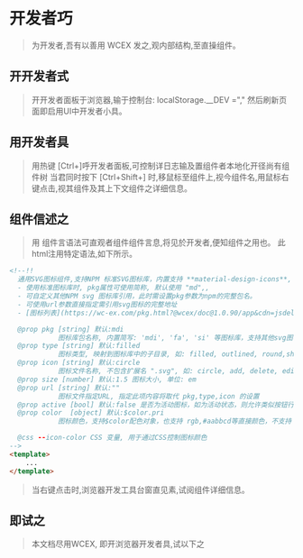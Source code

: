 <!--DESC: {icon:{name:"attractions",pkg:"mdi",type:"filled"},id:4} -->
# 开发者巧
> 为开发者,吾有以善用 WCEX 发之,观内部结构,至直操组件。

## 开开发者式
> 开开发者面板于浏览器,输于控制台: localStorage.__DEV ="," 然后刷新页面即启用UI中开发者小具。

## 用开发者具
> 用热键 [Ctrl+]呼开发者面板,可控制详日志输及置组件者本地化开径尚有组件树
> 当君同时按下 [Ctrl+Shift+] 时,移鼠标至组件上,视今组件名,用鼠标右键点击,视其组件及其上下文组件之详细信息。

## 组件信述之
> 用 组件言语法可直观者组件组件言息,将见於开发者,便知组件之用也。
> 此html注用特定语法,如下所示。
```html
<!--!!
  通用SVG图标组件,支持NPM 标准SVG图标库，内置支持 **material-design-icons**, **fortawesome**, **svg-icons**,
  - 使用标准图标库时, pkg属性可使用简称, 默认使用 "md",,
  - 可自定义其他NPM svg 图标库引用，此时需设置pkg参数为npm的完整包名。
  - 可使用url参数直接指定需引用svg图标的完整地址  
  - [图标列表](https://wc-ex.com/pkg.html?@wcex/doc@1.0.90/app&cdn=jsdelivr&lang=cn#wcex-doc.doc%3Furl%3D%E6%89%A9%E5%B1%95%2F02-%E5%9B%BE%E6%A0%87%E5%BA%93.md%26lang%3Dcn)

  @prop pkg [string] 默认:mdi
            图标库包名称, 内置简写: 'mdi', 'fa', 'si' 等图标库，支持其他svg图标库
  @prop type [string] 默认:filled
            图标类型, 映射到图标库中的子目录, 如: filled, outlined, round,sharp,two-tone
  @prop icon [string] 默认:circle
            图标文件名称, 不包含扩展名 ".svg", 如: circle, add, delete, edit, search, home, user, ...
  @prop size [number] 默认:1.5 图标大小, 单位: em
  @prop url [string] 默认:""
            图标文件指定URL, 指定此项内容将取代 pkg,type,icon 的设置
  @prop active [bool] 默认:false 是否为活动图标，如为活动状态，则允许类似按钮行为，并发送点击事件
  @prop color  [object] 默认:$color.pri
            图标颜色，支持$color配色对象，也支持 rgb,#aabbcd等直接颜色，不支持 "red,green"等名称色.

  @css --icon-color CSS 变量, 用于通过CSS控制图标颜色
-->
<template>
    ...
</template>

```
> 当右键点击时,浏览器开发工具台窗直见素,试阅组件详细信息。

## 即试之
> 本文档尽用WCEX, 即开浏览器开发者具,试以下之
